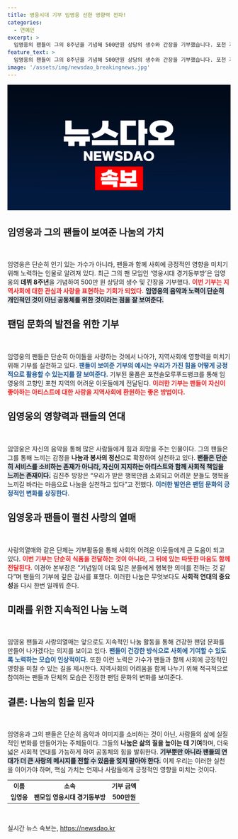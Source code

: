 ```yaml
---
title: 영웅시대 기부 임영웅 선한 영향력 전파!
categories:
  - 연예인
excerpt: >
  임영웅의 팬들이 그의 8주년을 기념해 500만원 상당의 생수와 간장을 기부했습니다. 포천 지역의 어려운 이웃들에게 따뜻한 마음을 전하며 건강한 팬덤 문화를 만들어가겠다는 노력에 귀 기울여보세요!
feature_text: >
  임영웅의 팬들이 그의 8주년을 기념해 500만원 상당의 생수와 간장을 기부했습니다. 포천 지역의 어려운 이웃들에게 따뜻한 마음을 전하며 건강한 팬덤 문화를 만들어가겠다는 노력에 귀 기울여보세요!
image: '/assets/img/newsdao_breakingnews.jpg'
---
```


<p><img src="/assets/img/newsdao_breakingnews.jpg" alt="implanttips 속보" /></p>

<h2 data-ke-size="size26">임영웅과 그의 팬들이 보여준 나눔의 가치</h2>

<p data-ke-size="size16">&nbsp;</p>

<p>임영웅은 단순히 인기 있는 가수가 아니라, 팬들과 함께 사회에 긍정적인 영향을 미치기 위해 노력하는 인물로 알려져 있다. 최근 그의 팬 모임인 ‘영웅시대 경기동부방’은 임영웅의 <strong>데뷔 8주년</strong>을 기념하여 500만 원 상당의 생수 및 간장을 기부했다. <b><span style="color: #ee2323;">이번 기부는 지역사회에 대한 관심과 사랑을 표현하는 기회가 되었다.</span></b> <b><span style="background-color: #21538527;">임영웅의 음악과 노력이 단순히 개인적인 것이 아닌 공동체를 위한 것이라는 점을 잘 보여준다.</span></b> </p>

<h2 data-ke-size="size26">팬덤 문화의 발전을 위한 기부</h2>

<p data-ke-size="size16">&nbsp;</p>

<p>임영웅의 팬들은 단순히 아이돌을 사랑하는 것에서 나아가, 지역사회에 영향력을 미치기 위해 기부를 실천하고 있다. <b><span style="color: #1a5490;">팬들이 보여준 기부의 예시는 우리가 가진 힘을 어떻게 긍정적으로 활용할 수 있는지를 잘 보여준다.</span></b> 기부된 물품은 포천솔모루푸드뱅크를 통해 임영웅의 고향인 포천 지역의 어려운 이웃들에게 전달된다. <b><span style="color: #ee2323;">이러한 기부는 팬들이 자신이 좋아하는 아티스트에 대한 사랑을 지역사회에 환원하는 좋은 방법이다.</span></b><br></p>

<h2 data-ke-size="size26">임영웅의 영향력과 팬들의 연대</h2>

<p data-ke-size="size16">&nbsp;</p>

<p>임영웅은 자신의 음악을 통해 많은 사람들에게 힘과 희망을 주는 인물이다. 그의 팬들은 그를 통해 느끼는 감정을 <strong>나눔과 봉사의 정신</strong>으로 확장하여 실천하고 있다. <b><span style="background-color: #21538527;">팬들은 단순히 서비스를 소비하는 존재가 아니라, 자신이 지지하는 아티스트와 함께 사회적 책임을 느끼는 존재이다.</span></b> 김진주 방장은 “우리가 받은 행복만큼 소외되고 어려운 분들도 행복을 느끼길 바라는 마음으로 나눔을 실천하고 있다”고 전했다. <b><span style="color: #1a5490;">이러한 발언은 팬덤 문화의 긍정적인 변화를 상징한다.</span></b></p>

<h2 data-ke-size="size26">임영웅과 팬들이 펼친 사랑의 열매</h2>

<p data-ke-size="size16">&nbsp;</p>

<p>사랑의열매와 같은 단체는 기부활동을 통해 사회의 어려운 이웃들에게 큰 도움이 되고 있다. <b><span style="color: #ee2323;">이번 기부는 단순히 식품을 전달하는 것이 아니라, 그 뒤에 있는 따뜻한 마음도 함께 전달된다.</span></b> 이경아 본부장은 “기념일이 더욱 많은 분들에게 행복한 의미를 전하는 것 같다”며 팬들의 기부에 깊은 감사를 표했다. 이러한 나눔은 무엇보다도 <strong>사회적 연대의 중요성</strong>을 다시 한번 일깨워 준다.</p>

<h2 data-ke-size="size26">미래를 위한 지속적인 나눔 노력</h2>

<p data-ke-size="size16">&nbsp;</p>

<p>임영웅 팬들과 사랑의열매는 앞으로도 지속적인 나눔 활동을 통해 건강한 팬덤 문화를 만들어 나가겠다는 의지를 보이고 있다. <b><span style="color: #1a5490;">팬들이 건강한 방식으로 사회에 기여할 수 있도록 노력하는 모습이 인상적이다.</span></b> 또한 이런 노력은 가수가 팬들과 함께 사회에 긍정적인 영향을 미칠 수 있는 길을 제시한다. 지역사회의 어려움을 함께 나누기 위해 적극적으로 참여하는 팬들과 단체의 모습은 진정한 팬덤 문화의 변화를 보여준다.</p>

<h2 data-ke-size="size26">결론: 나눔의 힘을 믿자</h2>

<p data-ke-size="size16">&nbsp;</p>

<p>임영웅과 그의 팬들은 단순히 음악과 이미지를 소비하는 것이 아닌, 사람들의 삶에 실질적인 변화를 만들어가는 주체들이다. 그들의 <strong>나눔은 삶의 질을 높이는 데 기여</strong>하며, 더욱 넓은 사회적 연대를 가능하게 하여 공동체의 힘을 발휘한다. <b><span style="background-color: #21538527;">기부뿐만 아니라 팬들의 연대가 더 큰 사랑의 메시지를 전할 수 있음을 잊지 말아야 한다.</span></b> 이제 우리는 이러한 실천을 이어가야 하며, 핵심 가치는 언제나 사람들에게 긍정적인 영향을 미치는 것이다.</p>

<table style="width: 100%;">
 <tr>
  <td style="text-align: center; height: 17px;"><b>이름</b></td>
  <td style="text-align: center; height: 17px;"><b>소속</b></td>
  <td style="text-align: center; height: 17px;"><b>기부 금액</b></td>
 </tr>
 <tr>
  <td style="text-align: center; height: 17px;"><b>임영웅</b></td>
  <td style="text-align: center; height: 17px;"><b>팬모임 영웅시대 경기동부방</b></td>
  <td style="text-align: center; height: 17px;"><b>500만원</b></td>
 </tr>
</table>

<p data-ke-size="size16">&nbsp;</p>
실시간 뉴스 속보는, <a href="https://newsdao.kr" rel="dofollow">https://newsdao.kr</a>


